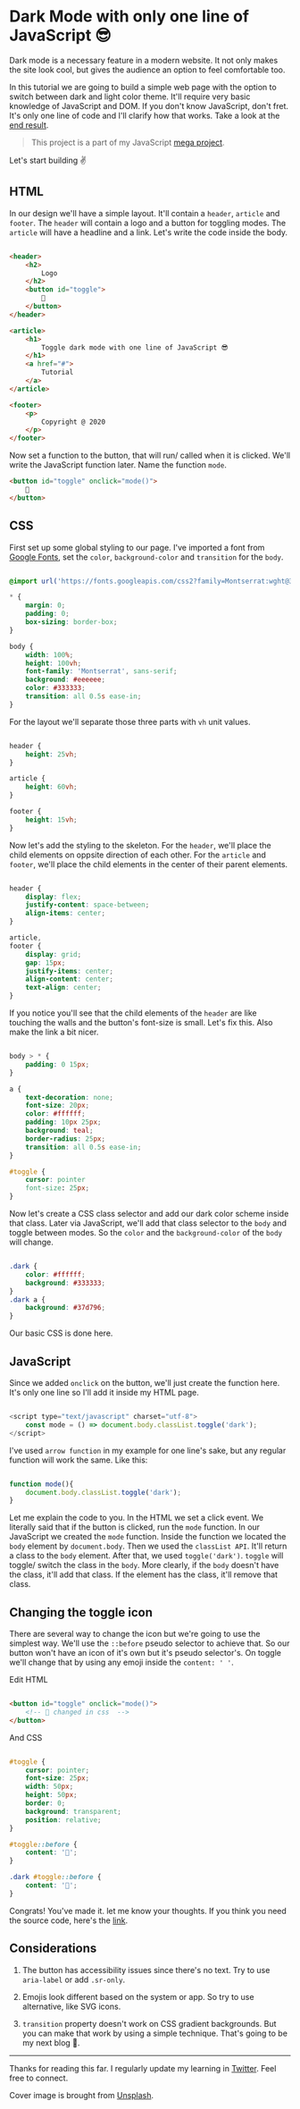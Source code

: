 #  Dark Mode with only one line of JavaScript 😎

Dark mode is a necessary feature in a modern website. It not only makes the site look cool, but gives the audience an option to feel comfortable too.

In this tutorial we are going to build a simple web page with the option to switch between dark and light color theme. It'll require very basic knowledge of JavaScript and DOM. If you don't know JavaScript, don't fret. It's only one line of code and I'll clarify how that works. Take a look at the [end result](https://all-js.netlify.app/34-darkMode).

>
>  This project is a part of my JavaScript [mega project](https://all-js.netlify.app).

Let's start building ✌️

## HTML

In our design we'll have a simple layout. It'll contain a `header`, `article` and `footer`. The `header` will contain a logo and a button for toggling modes. The `article` will have a headline and a link. Let's write the code inside the body.


```html

<header>
    <h2>
        Logo
    </h2>
    <button id="toggle">
        🔅
    </button>
</header>

<article>
    <h1>
        Toggle dark mode with one line of JavaScript 😎
    </h1>
    <a href="#">
        Tutorial
    </a>
</article>

<footer>
    <p>
        Copyright @ 2020
    </p>
</footer>
```

Now set a function to  the button, that will run/ called when it is clicked. We'll write the JavaScript function later. Name the function `mode`.

```html
<button id="toggle" onclick="mode()">
    🔅
</button>
```

## CSS

First set up some global styling to our page. I've imported a font from [Google Fonts](www.fonts.google.com), set the `color`, `background-color` and `transition` for the `body`.

```css

@import url('https://fonts.googleapis.com/css2?family=Montserrat:wght@300;500&display=swap');

* {
    margin: 0;
    padding: 0;
    box-sizing: border-box;
}

body {
    width: 100%;
    height: 100vh;
    font-family: 'Montserrat', sans-serif;
    background: #eeeeee;
    color: #333333;
    transition: all 0.5s ease-in;
}

```

For the layout we'll separate those three parts with `vh` unit values.

```css

header {
    height: 25vh;
}

article {
    height: 60vh;
}

footer {
    height: 15vh;
}

```

Now let's add the styling to the skeleton. For the `header`, we'll place the child elements on oppsite direction of each other. For the `article` and `footer`, we'll place the child elements in the center of their parent elements.

```css

header {
    display: flex;
    justify-content: space-between;
    align-items: center;
}

article,
footer {
    display: grid;
    gap: 15px;
    justify-items: center;
    align-content: center;
    text-align: center;
}

```
If you notice you'll see that the child elements of the `header` are like touching the walls and the button's font-size is small. Let's fix this. Also make the link a bit nicer.

```css

body > * {
    padding: 0 15px;
}

a {
    text-decoration: none;
    font-size: 20px;
    color: #ffffff;
    padding: 10px 25px;
    background: teal;
    border-radius: 25px;
    transition: all 0.5s ease-in;
}

#toggle {
    cursor: pointer
    font-size: 25px;
}

```

Now let's create a CSS class selector and add our dark color scheme inside that class. Later via JavaScript, we'll add that class selector to the `body` and toggle between modes. So the `color` and the `background-color` of the `body` will change.

```css

.dark {
    color: #ffffff;
    background: #333333;
}
.dark a {
    background: #37d796;
}

```

Our basic CSS is done here.

## JavaScript

Since we added `onclick` on the button, we'll just create the function here. It's only one line so I'll add it inside my HTML page.

```js

<script type="text/javascript" charset="utf-8">
    const mode = () => document.body.classList.toggle('dark');
</script>

```

I've used `arrow function` in my example for one line's sake, but any regular function will work the same. Like this:

```js

function mode(){
    document.body.classList.toggle('dark');
}

```

Let me explain the code to you. In the HTML we set a click event. We literally said that if the button is clicked, run the `mode` function.
In our JavaScript we created the `mode` function. Inside the function we located the `body` element by `document.body`. Then we used the `classList API`. It'll return a class to the `body` element.
After that, we used  `toggle('dark')`.
`toggle` will toggle/ switch the class in the `body`. More clearly, if the `body` doesn't have the class, it'll add that class. If the element has the class, it'll remove that class.

## Changing the toggle  icon

There are several way to change the icon but we're going to use the simplest way. We'll use the `::before` pseudo selector to achieve that. So our button won't have an icon of it's own but it's pseudo selector's. On toggle we'll change that by using any emoji inside the `content: ' '`.

Edit HTML
```html

<button id="toggle" onclick="mode()">
    <!-- 🔅 changed in css  -->
</button>

```

And CSS
```css

#toggle {
    cursor: pointer;
    font-size: 25px;
    width: 50px;
    height: 50px;
    border: 0;
    background: transparent;
    position: relative;
}

#toggle::before {
    content: '🔅';
}

.dark #toggle::before {
    content: '🔆';
}

```

Congrats! You've made it. let me know your thoughts. If you think you need the source code, here's the [link](https://github.com/TutulDevs/All-JavaScript/tree/master/34-darkMode).

## Considerations

1. The button has accessibility issues since there's no text. Try to use `aria-label` or add `.sr-only`.

2. Emojis look different based on the system or app. So try to use alternative, like SVG icons.

3. `transition` property doesn't work on CSS gradient backgrounds.  But you can make that work by using a simple technique. That's going to be my next blog 🤞.

----

Thanks for reading this far. I regularly update my learning in [Twitter](https://twitter.com/TutulDevs). Feel free to connect.


Cover image is brought from [Unsplash](https://unsplash.com).

